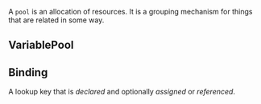 A `pool` is an allocation of resources. It is a grouping mechanism for things that are related in some way.

## VariablePool

## Binding

A lookup key that is *declared* and optionally *assigned* or *referenced*.